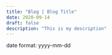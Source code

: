 ```yaml
---
title: "Blog | Blog Title"
date: 2020-09-14
draft: false
description: "This is my description"
---
```


date format: yyyy-mm-dd

